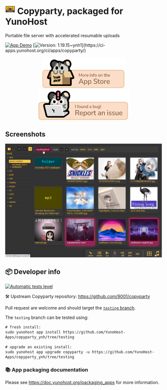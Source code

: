 <!--
N.B.: This README was automatically generated by <https://github.com/YunoHost/apps_tools/blob/main/readme_generator>
It shall NOT be edited by hand.
-->

<h1>
  <img src="https://raw.githubusercontent.com/YunoHost/apps/main/logos/copyparty.png" width="32px" alt="Logo of Copyparty">
  Copyparty, packaged for YunoHost
</h1>

Portable file server with accelerated resumable uploads

[![App Demo](https://img.shields.io/badge/App_Demo-blue?style=for-the-badge)](https://a.ocv.me/pub/demo/)
[![Version: 1.19.15~ynh1](https://img.shields.io/badge/Version-1.19.15~ynh1-rgb(18,138,11)?style=for-the-badge)](https://ci-apps.yunohost.org/ci/apps/copyparty/)

<div align="center">
<a href="https://apps.yunohost.org/app/copyparty"><img height="100px" src="https://github.com/YunoHost/yunohost-artwork/raw/refs/heads/main/badges/neopossum-badges/badge_more_info_on_the_appstore.svg"/></a>
<a href="https://github.com/YunoHost-Apps/copyparty_ynh/issues"><img height="100px" src="https://github.com/YunoHost/yunohost-artwork/raw/refs/heads/main/badges/neopossum-badges/badge_report_an_issue.svg"/></a>
</div>


## Screenshots
![Screenshot of Copyparty](./doc/screenshots/screenshot.png)

## 📦 Developer info

[![Automatic tests level](https://apps.yunohost.org/badge/cilevel/copyparty)](https://ci-apps.yunohost.org/ci/apps/copyparty/)

🛠️ Upstream Copyparty repository: <https://github.com/9001/copyparty>

Pull request are welcome and should target the [`testing` branch](https://github.com/YunoHost-Apps/copyparty_ynh/tree/testing).

The `testing` branch can be tested using:
```
# fresh install:
sudo yunohost app install https://github.com/YunoHost-Apps/copyparty_ynh/tree/testing

# upgrade an existing install:
sudo yunohost app upgrade copyparty -u https://github.com/YunoHost-Apps/copyparty_ynh/tree/testing
```

### 📚 App packaging documentation

Please see <https://doc.yunohost.org/packaging_apps> for more information.